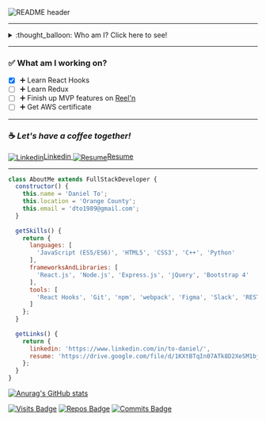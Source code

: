 ![README header](https://user-images.githubusercontent.com/82009814/128755231-cc45721a-63a5-429e-8427-e7c0da1a14de.png)

***
<details>
<summary>:thought_balloon: Who am I? Click here to see!</summary>
Hey there I'm Daniel To and I am a full stack web developer based in Orange County, California.

Creation has always been at my fingertips whether through playing piano pieces, building my own PC, or crafting firepits during camping trips. I enjoy the meticulous work that can reveal insignificant details and bring them to light. After discovering what programming can do, I was hooked with the dazzling new tools that were offered to me and since have been working with these tools to strengthen my creative side.

I am a responsible, organized and self motivated individual who works well in a team environment and also independently. I have several years in the manufacturing industry working with a team to keep the quality of our product the finest it could be.
</details>

***

### :white_check_mark: What am I working on?
- [x] :heavy_plus_sign: Learn React Hooks
- [ ] :heavy_plus_sign: Learn Redux
- [ ] :heavy_plus_sign: Finish up MVP features on [Reel'n ](https://github.com/theDanielTo/Reeln)
- [ ] :heavy_plus_sign: Get AWS certificate

***

### :coffee: *Let's have a coffee together!*

<a href="https://www.linkedin.com/in/to-daniel/">
<img align="center" src="https://img.icons8.com/nolan/64/linkedin-circled.png" alt="Linkedin"/>Linkedin
</a>

<a href="https://drive.google.com/file/d/1KXtBTqIn07ATk8D2XeSM1bjKki7Or0GX/view" target="_blank">
<img align="center" src="https://img.icons8.com/nolan/64/open-resume.png" alt="Resume"/>Resume
</a>

***

```JAVASCRIPT
class AboutMe extends FullStackDeveloper {
  constructor() {
    this.name = 'Daniel To';
    this.location = 'Orange County';
    this.email = 'dto1989@gmail.com';
  }
  
  getSkills() {
    return {
      languages: [
        'JavaScript (ES5/ES6)', 'HTML5', 'CSS3', 'C++', 'Python'
      ],
      frameworksAndLibraries: [
        'React.js', 'Node.js', 'Express.js', 'jQuery', 'Bootstrap 4'
      ],
      tools: [
        'React Hooks', 'Git', 'npm', 'webpack', 'Figma', 'Slack', 'RESTful APIs', 'HTTPie', 'PostgreSQL', 'OOP'
      ]
    };
  }
  
  getLinks() {
    return {
      linkedin: 'https://www.linkedin.com/in/to-daniel/',
      resume: 'https://drive.google.com/file/d/1KXtBTqIn07ATk8D2XeSM1bjKki7Or0GX/view'
    };
  }
}
```

[![Anurag's GitHub stats](https://github-readme-stats.vercel.app/api?username=theDanielTo&show_icons=true&theme=tokyonight)](https://github.com/anuraghazra/github-readme-stats)
  
<section>
  
[![Visits Badge](https://badges.pufler.dev/visits/theDanielTo/theDanielTo)](https://badges.pufler.dev)
[![Repos Badge](https://badges.pufler.dev/repos/theDanielTo)](https://badges.pufler.dev)
[![Commits Badge](https://badges.pufler.dev/commits/monthly/theDanielTo)](https://badges.pufler.dev)

</section>
  

